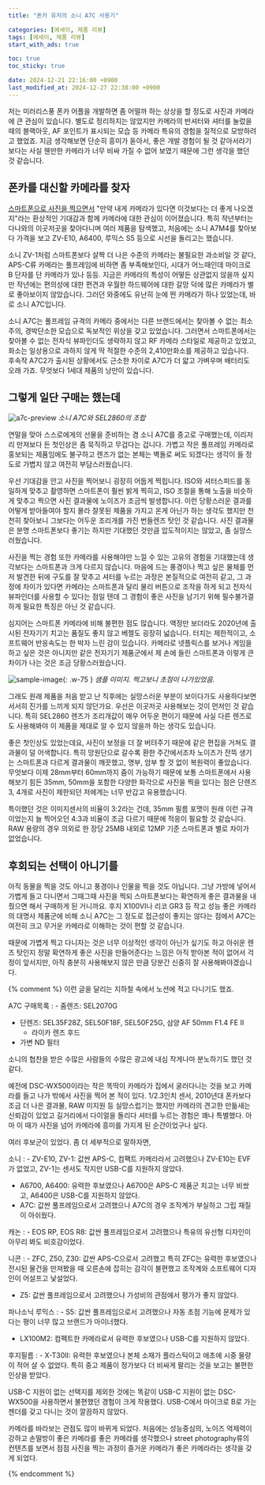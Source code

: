 ```yaml
---
title: "폰카 유저의 소니 A7C 사용기"

categories: [에세이, 제품 리뷰]
tags: [에세이, 제품 리뷰]
start_with_ads: true

toc: true
toc_sticky: true

date: 2024-12-21 22:16:00 +0900
last_modified_at: 2024-12-27 22:38:00 +0900
---
```


저는 미러리스풍 폰카 어플을 개발하면 좀 어떨까 하는 상상을 할 정도로 사진과 카메라에 큰 관심이 있습니다. 별도로 정리하지는 않았지만 카메라의 반셔터와 셔터를 눌렀을 때의 블랙아웃, AF 포인트가 표시되는 모습 등 카메라 특유의 경험을 질적으로 모방하려고 했었죠. 지금 생각해보면 단순히 흥미가 돋아서, 좋은 개발 경험이 될 것 같아서라기보다는 사실 웬만한 카메라가 너무 비싸 가질 수 없어 보였기 때문에 그런 생각을 했던 것 같습니다.

## **폰카를 대신할 카메라를 찾자**

[스마트폰으로 사진을 찍으면서](https://hyngng.github.io/posts/photos-of-gyemyo/) "만약 내게 카메라가 있다면 이것보다는 더 좋게 나오겠지"라는 환상적인 기대감과 함께 카메라에 대한 관심이 이어졌습니다. 특히 작년부터는 다나와의 이곳저곳을 찾아다니며 여러 제품을 탐색했고, 처음에는 소니 A7M4를 찾아보다 가격을 보고 ZV-E10, A6400, 루믹스 S5 등으로 시선을 돌리고는 했습니다.

소니 ZV-1처럼 스마트폰보다 살짝 더 나은 수준의 카메라는 불필요한 과소비일 것 같다, APS-C류 카메라는 풀프레임에 비하면 좀 부족해보인다, 시대가 어느때인데 마이크로 B 단자를 단 카메라가 있나 등등. 지금은 카메라의 특성이 어떻든 상관없지 않을까 싶지만 작년에는 편의성에 대한 편견과 우월한 하드웨어에 대한 갈망 덕에 많은 카메라가 별로 좋아보이지 않았습니다. 그러던 와중에도 유난히 눈에 띈 카메라가 하나 있었는데, 바로 소니 A7C입니다.

소니 A7C는 풀프레임 규격의 카메라 중에서는 다른 브랜드에서는 찾아볼 수 없는 최소주의, 경박단소한 모습으로 독보적인 위상을 갖고 있었습니다. 그러면서 스마트폰에서는 찾아볼 수 없는 전자식 뷰파인더도 생략하지 않고 RF 카메라 스타일로 제공하고 있었고, 화소는 일상용으로 과하지 않게 딱 적절한 수준의 2,410만화소를 제공하고 있습니다. 후속작 A7C2가 출시된 상황에서도 근소한 차이로 A7C가 더 얇고 가벼우며 배터리도 오래 가죠. 무엇보다 1세대 제품의 낭만이 있습니다.

## **그렇게 일단 구매는 했는데**

![a7c-preview](/2024-12-20-buying-a-camera/a7c-preview.webp)
_소니 A7C와 SEL2860의 조합_

연말을 맞아 스스로에게의 선물을 준비하는 겸 소니 A7C를 중고로 구매했는데, 이리저리 만져보다 든 첫인상은 좀 묵직하고 무겁다는 겁니다. 가볍고 작은 풀프레임 카메라로 홍보되는 제품임에도 불구하고 렌즈가 없는 본체는 벽돌로 써도 되겠다는 생각이 들 정도로 가볍지 않고 여전히 부담스러웠습니다.

우선 기대감을 안고 사진을 찍어보니 굉장히 어둡게 찍힙니다. ISO와 셔터스피드를 동일하게 맞추고 촬영하면 스마트폰이 훨씬 밝게 찍히고, ISO 조절을 통해 노출을 비슷하게 맞추고 찍으면 사진 결과물에 노이즈가 조금씩 발생합니다. 이런 당황스러운 결과를 어떻게 받아들여야 할지 몰라 잘못된 제품을 가지고 온게 아닌가 하는 생각도 했지만 천천히 찾아보니 그보다는 어두운 조리개를 가진 번들렌즈 탓인 것 같습니다. 사진 결과물은 분명 스마트폰보다 좋기는 하지만 기대했던 것만큼 압도적이지는 않았고, 좀 실망스러웠습니다.

사진을 찍는 경험 또한 카메라를 사용해야만 느낄 수 있는 고유의 경험을 기대했는데 생각보다는 스마트폰과 크게 다르지 않습니다. 마음에 드는 풍경이나 찍고 싶은 물체를 먼저 발견한 뒤에 구도를 잘 맞추고 셔터를 누르는 과정은 본질적으로 여전히 같고, 그 과정에 차이가 있다면 카메라는 스마트폰과 달리 물리 버튼으로 조작을 하게 되고 전자식 뷰파인더를 사용할 수 있다는 점일 텐데 그 경험이 좋은 사진을 남기기 위해 필수불가결하게 필요한 특징은 아닌 것 같습니다.

심지어는 스마트폰 카메라에 비해 불편한 점도 많습니다. 액정만 보더라도 2020년에 출시된 전자기기 치고는 품질도 좋지 않고 베젤도 굉장히 넓습니다. 터치는 제한적이고, 소프트웨어 반응속도는 한 박자 느린 감이 있습니다. 카메라로 넷플릭스를 보거나 게임을 하고 싶은 것은 아니지만 같은 전자기기 제품군에서 제 손에 들린 스마트폰과 이렇게 큰 차이가 나는 것은 조금 당황스러웠습니다.

![sample-image](/2024-12-20-buying-a-camera/sample-image.webp){: .w-75 }
_샘플 이미지. 찍고보니 초점이 나가있었음._

그래도 원래 제품을 처음 받고 난 직후에는 실망스러운 부분이 보이다가도 사용하다보면 서서히 진가를 느끼게 되지 않던가요. 우선은 이곳저곳 사용해보는 것이 먼저인 것 같습니다. 특히 SEL2860 렌즈가 조리개값이 매우 어두운 편이기 때문에 사실 다른 렌즈로도 사용해봐야 이 제품을 제대로 알 수 있지 않을까 하는 생각도 있습니다.

좋은 첫인상도 있었는데요, 사진이 보정을 더 잘 버텨주기 때문에 같은 편집을 거쳐도 결과물이 덜 어색합니다. 특히 망원단으로 갈수록 환한 주간에서조차 노이즈가 잔뜩 생기는 스마트폰과 다르게 결과물이 깨끗했고, 명부, 암부 할 것 없이 복원력이 좋았습니다. 무엇보다 이제 28mm부터 60mm까지 줌이 가능하기 때문에 보통 스마트폰에서 사용해보기 힘든 35mm, 50mm을 포함한 다양한 화각으로 사진을 찍을 있다는 점은 단렌즈 3, 4개로 사진이 제한되던 저에게는 너무 반갑고 유용했습니다.

특이했던 것은 이미지센서의 비율이 3:2라는 건데, 35mm 필름 포맷이 원래 이런 규격이었는지 늘 찍어오던 4:3과 비율이 조금 다르기 때문에 적응이 필요할 것 같습니다. RAW 용량의 경우 의외로 한 장당 25MB 내외로 12MP 기준 스마트폰과 별로 차이가 없었습니다.

## **후회되는 선택이 아니기를**

아직 동물을 찍을 것도 아니고 풍경이나 인물을 찍을 것도 아닙니다. 그냥 가방에 넣어서 가볍게 들고 다니면서 그때그때 사진을 찍되 스마트폰보다는 확연하게 좋은 결과물을 내줬으면 해서 구매하게 된 거니까요. 후지 X100VI나 리코 GR3 등 작고 성능 좋은 카메라의 대명사 제품군에 비해 소니 A7C는 그 정도로 접근성이 좋지는 않다는 점에서 A7C는 여전히 크고 무거운 카메라로 이해하는 것이 편할 것 같습니다.

때문에 가볍게 찍고 다니자는 것은 너무 이상적인 생각이 아닌가 싶기도 하고 아쉬운 렌즈 탓인지 정말 확연하게 좋은 사진을 만들어준다는 느낌은 아직 받아본 적이 없어서 걱정이 앞서지만, 아직 충분히 사용해보지 않은 만큼 당분간 신중히 잘 사용해봐야겠습니다.

{% comment %}
이런 글을 달리는 지하철 속에서 노션에 적고 다니기도 했죠.

A7C 구매목록
: - 줌렌즈: SEL2070G
- 단렌즈: SEL35F28Z, SEL50F18F, SEL50F25G, 삼양 AF 50mm F1.4 FE II
    - 라이카 렌즈 후드
- 가변 ND 필터

소니의 협찬을 받은 수많은 사람들의 수많은 광고에 내심 작게나마 분노하기도 했던 것 같다.

예전에 DSC-WX500이라는 작은 똑딱이 카메라가 집에서 굴러다니는 것을 보고 카메라를 들고 나가 밖에서 사진을 찍어 본 적이 있다. 1/2.3인치 센서, 2010년대 폰카보다 조금 더 나은 결과물, RAW 미지원 등 실망스럽기는 했지만 카메라의 견고한 만듦새는 신뢰감이 있었고 길거리에서 다이얼을 돌리다 셔터를 누르는 경험은 꽤나 특별했다. 아마 이 때가 사진을 넘어 카메라에 흥미를 가지게 된 순간이었구나 싶다.

여러 후보군이 있었다. 좀 더 세부적으로 말하자면, 

소니
: - ZV-E10, ZV-1: 값싼 APS-C, 컴팩트 카메라라서 고려했으나 ZV-E10는 EVF가 없었고, ZV-1는 센서도 작지만 USB-C를 지원하지 않았다.
- A6700, A6400: 유력한 후보였으나 A6700은 APS-C 제품군 치고는 너무 비쌌고, A6400은 USB-C를 지원하지 않았다.
- A7C: 값싼 풀프레임으로서 고려했으나 A7C의 경우 조작계가 부실하고 그립 재질이 아쉬웠다.

캐논
: - EOS RP, EOS R8: 값싼 풀프레임으로서 고려했으나 특유의 유선형 디자인이 아무리 봐도 비호감이었다.

니콘
: - ZFC, Z50, Z30: 값싼 APS-C으로서 고려했고 특히 ZFC는 유력한 후보였으나 전시된 물건을 만져봤을 때 오른손에 잡히는 감각이 불편했고 조작계와 소프트웨어 디자인이 어설프고 낯설었다.
- Z5: 값싼 풀프레임으로서 고려했으나 가성비의 관점에서 평가가 좋지 않았다.

파나소닉 루믹스
: - S5: 값싼 풀프레임으로서 고려했으나 자동 초점 기능에 문제가 있다는 평이 너무 많고 브랜드가 마이너했다.
- LX100M2: 컴팩트한 카메라로서 유력한 후보였으나 USB-C를 지원하지 않았다.

후지필름
: - X-T30II: 유력한 후보였으나 본체 소재가 플라스틱이고 애초에 시중 물량이 적어 살 수 없었다. 특히 중고 제품이 정가보다 더 비싸게 팔리는 것을 보고는 불편한 인상을 받았다.

USB-C 지원이 없는 선택지를 제외한 것에는 똑같이 USB-C 지원이 없는 DSC-WX500을 사용하면서 불편했던 경험이 크게 작용했다. USB-C에서 마이크로 B로 가는 젠더를 갖고 다니는 것이 깔끔하지 않았다.

카메라를 바라보는 관점도 많이 바뀌게 되었다. 처음에는 성능중심의, 노이즈 억제력이 강하고 손떨방이 좋은 카메라를 좋은 카메라를 생각했으나 street photography류의 컨텐츠를 보면서 점점 사진을 찍는 과정이 즐거운 카메라가 좋은 카메라라는 생각을 갖게 되었다.

{% endcomment %}